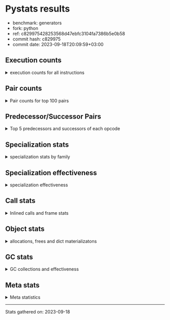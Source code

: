 
# Pystats results

- benchmark: generators
- fork: python
- ref: c829975428253568d47ebfc3104fa7386b5e0b58
- commit hash: c829975
- commit date: 2023-09-18T20:09:59+03:00

## Execution counts

<details>
<summary> execution counts for all instructions </summary>

|Name | Count | Self | Cumulative | Miss ratio | 
|---|---:|---:|---:|---:|
| RESUME_CHECK | 218,277,900 | 16.2% | 16.2% | 0.0% |
| YIELD_VALUE | 188,275,260 | 14.0% | 30.2% |  |
| SEND_GEN | 188,275,080 | 14.0% | 44.1% |  |
| JUMP_BACKWARD_NO_INTERRUPT | 176,274,660 | 13.1% | 57.2% |  |
| LOAD_FAST | 90,007,080 | 6.7% | 63.9% |  |
| LOAD_CONST | 48,004,320 | 3.6% | 67.5% |  |
| LOAD_ATTR_INSTANCE_VALUE | 48,002,220 | 3.6% | 71.0% |  |
| POP_JUMP_IF_FALSE | 36,002,520 | 2.7% | 73.7% |  |
| POP_TOP | 36,001,680 | 2.7% | 76.4% |  |
| LOAD_FAST_LOAD_FAST | 30,003,000 | 2.2% | 78.6% |  |
| STORE_FAST | 30,002,220 | 2.2% | 80.8% |  |
| RETURN_CONST | 24,001,920 | 1.8% | 82.6% |  |
| LOAD_GLOBAL_MODULE | 18,002,080 | 1.3% | 84.0% |  |
| STORE_ATTR_INSTANCE_VALUE | 18,001,800 | 1.3% | 85.3% |  |
| TO_BOOL_ALWAYS_TRUE | 12,104,320 | 0.9% | 86.2% | 45.2% |
| TO_BOOL_NONE | 12,103,480 | 0.9% | 87.1% | 45.2% |
| LOAD_GLOBAL_BUILTIN | 12,001,680 | 0.9% | 88.0% |  |
| RETURN_VALUE | 12,001,320 | 0.9% | 88.9% |  |
| COMPARE_OP_INT | 12,001,320 | 0.9% | 89.8% |  |
| CALL_PY_EXACT_ARGS | 12,001,320 | 0.9% | 90.6% |  |
| CALL_LEN | 12,001,320 | 0.9% | 91.5% |  |
| INTERPRETER_EXIT | 12,001,260 | 0.9% | 92.4% |  |
| BINARY_SLICE | 12,001,200 | 0.9% | 93.3% |  |
| RETURN_GENERATOR | 12,000,600 | 0.9% | 94.2% |  |
| GET_YIELD_FROM_ITER | 12,000,420 | 0.9% | 95.1% |  |
| END_SEND | 12,000,420 | 0.9% | 96.0% |  |
| JUMP_BACKWARD | 12,000,120 | 0.9% | 96.9% |  |
| FOR_ITER_GEN | 12,000,120 | 0.9% | 97.8% |  |
| BINARY_OP | 6,002,080 | 0.4% | 98.2% |  |
| BINARY_SUBSCR | 6,002,060 | 0.4% | 98.7% |  |
| EXIT_INIT_CHECK | 6,000,600 | 0.4% | 99.1% |  |
| CALL_ALLOC_AND_ENTER_INIT | 6,000,600 | 0.4% | 99.6% |  |
| BINARY_OP_ADD_INT | 6,000,600 | 0.4% | 100.0% |  |
| CALL | 400 | 0.0% | 100.0% |  |
| CALL_BUILTIN_CLASS | 360 | 0.0% | 100.0% |  |
| PUSH_NULL | 300 | 0.0% | 100.0% |  |
| LOAD_GLOBAL | 240 | 0.0% | 100.0% |  |
| LOAD_DEREF | 180 | 0.0% | 100.0% |  |
| GET_ITER | 180 | 0.0% | 100.0% |  |
| FOR_ITER_RANGE | 180 | 0.0% | 100.0% |  |
| LOAD_ATTR_MODULE | 160 | 0.0% | 100.0% |  |
| END_FOR | 120 | 0.0% | 100.0% |  |
| CALL_FUNCTION_EX | 120 | 0.0% | 100.0% |  |
| LOAD_ATTR | 80 | 0.0% | 100.0% |  |
| COMPARE_OP | 80 | 0.0% | 100.0% |  |
| POP_JUMP_IF_TRUE | 60 | 0.0% | 100.0% |  |
| NOP | 60 | 0.0% | 100.0% |  |
| LIST_EXTEND | 60 | 0.0% | 100.0% |  |
| COPY_FREE_VARS | 60 | 0.0% | 100.0% |  |
| CALL_INTRINSIC_1 | 60 | 0.0% | 100.0% |  |
| BUILD_LIST | 60 | 0.0% | 100.0% |  |
| BINARY_OP_SUBTRACT_FLOAT | 60 | 0.0% | 100.0% |  |


</details>

## Pair counts

<details>
<summary> Pair counts for top 100 pairs </summary>

|Pair | Count | Self | Cumulative | 
|---|---:|---:|---:|
| YIELD_VALUE YIELD_VALUE | 176,274,660 | 13.1% | 13.1% |
| SEND_GEN RESUME_CHECK | 176,274,660 | 13.1% | 26.2% |
| RESUME_CHECK JUMP_BACKWARD_NO_INTERRUPT | 176,274,660 | 13.1% | 39.2% |
| JUMP_BACKWARD_NO_INTERRUPT SEND_GEN | 176,274,660 | 13.1% | 52.3% |
| LOAD_FAST LOAD_ATTR_INSTANCE_VALUE | 48,002,220 | 3.6% | 55.9% |
| LOAD_FAST LOAD_CONST | 24,002,520 | 1.8% | 57.7% |
| POP_JUMP_IF_FALSE LOAD_FAST | 22,137,060 | 1.6% | 59.3% |
| POP_TOP LOAD_FAST | 19,865,160 | 1.5% | 60.8% |
| LOAD_FAST_LOAD_FAST STORE_ATTR_INSTANCE_VALUE | 18,001,800 | 1.3% | 62.1% |
| POP_JUMP_IF_FALSE RETURN_CONST | 13,865,460 | 1.0% | 63.2% |
| STORE_FAST LOAD_FAST | 12,001,500 | 0.9% | 64.0% |
| LOAD_GLOBAL_BUILTIN LOAD_FAST | 12,001,380 | 0.9% | 64.9% |
| RESUME_CHECK LOAD_GLOBAL_BUILTIN | 12,001,360 | 0.9% | 65.8% |
| LOAD_FAST CALL_LEN | 12,001,320 | 0.9% | 66.7% |
| LOAD_CONST COMPARE_OP_INT | 12,001,320 | 0.9% | 67.6% |
| COMPARE_OP_INT POP_JUMP_IF_FALSE | 12,001,320 | 0.9% | 68.5% |
| CALL_PY_EXACT_ARGS RESUME_CHECK | 12,001,320 | 0.9% | 69.4% |
| CALL_LEN STORE_FAST | 12,001,320 | 0.9% | 70.3% |
| STORE_ATTR_INSTANCE_VALUE LOAD_FAST_LOAD_FAST | 12,001,200 | 0.9% | 71.2% |
| BINARY_SLICE CALL_PY_EXACT_ARGS | 12,001,200 | 0.9% | 72.1% |
| TO_BOOL_ALWAYS_TRUE POP_JUMP_IF_FALSE | 12,001,020 | 0.9% | 73.0% |
| LOAD_ATTR_INSTANCE_VALUE TO_BOOL_ALWAYS_TRUE | 12,001,020 | 0.9% | 73.8% |
| RETURN_GENERATOR INTERPRETER_EXIT | 12,000,600 | 0.9% | 74.7% |
| RESUME_CHECK POP_TOP | 12,000,600 | 0.9% | 75.6% |
| RESUME_CHECK LOAD_FAST | 12,000,600 | 0.9% | 76.5% |
| POP_TOP RESUME_CHECK | 12,000,600 | 0.9% | 77.4% |
| LOAD_ATTR_INSTANCE_VALUE YIELD_VALUE | 12,000,600 | 0.9% | 78.3% |
| CACHE RETURN_GENERATOR | 12,000,600 | 0.9% | 79.2% |
| SEND_GEN POP_TOP | 12,000,420 | 0.9% | 80.1% |
| RETURN_CONST END_SEND | 12,000,420 | 0.9% | 81.0% |
| LOAD_CONST SEND_GEN | 12,000,420 | 0.9% | 81.9% |
| LOAD_ATTR_INSTANCE_VALUE GET_YIELD_FROM_ITER | 12,000,420 | 0.9% | 82.8% |
| GET_YIELD_FROM_ITER LOAD_CONST | 12,000,420 | 0.9% | 83.6% |
| END_SEND POP_TOP | 12,000,420 | 0.9% | 84.5% |
| TO_BOOL_NONE POP_JUMP_IF_FALSE | 12,000,180 | 0.9% | 85.4% |
| LOAD_ATTR_INSTANCE_VALUE TO_BOOL_NONE | 12,000,180 | 0.9% | 86.3% |
| YIELD_VALUE STORE_FAST | 12,000,000 | 0.9% | 87.2% |
| STORE_FAST JUMP_BACKWARD | 12,000,000 | 0.9% | 88.1% |
| JUMP_BACKWARD FOR_ITER_GEN | 12,000,000 | 0.9% | 89.0% |
| FOR_ITER_GEN RESUME_CHECK | 12,000,000 | 0.9% | 89.9% |
| STORE_FAST LOAD_GLOBAL_MODULE | 6,000,680 | 0.4% | 90.3% |
| RETURN_VALUE RETURN_VALUE | 6,000,660 | 0.4% | 90.8% |
| STORE_ATTR_INSTANCE_VALUE RETURN_CONST | 6,000,600 | 0.4% | 91.2% |
| RETURN_CONST EXIT_INIT_CHECK | 6,000,600 | 0.4% | 91.7% |
| RESUME_CHECK LOAD_FAST_LOAD_FAST | 6,000,600 | 0.4% | 92.1% |
| LOAD_GLOBAL_MODULE LOAD_GLOBAL_MODULE | 6,000,600 | 0.4% | 92.6% |
| LOAD_GLOBAL_MODULE LOAD_FAST_LOAD_FAST | 6,000,600 | 0.4% | 93.0% |
| LOAD_GLOBAL_MODULE LOAD_FAST | 6,000,600 | 0.4% | 93.4% |
| LOAD_FAST_LOAD_FAST LOAD_CONST | 6,000,600 | 0.4% | 93.9% |
| LOAD_FAST_LOAD_FAST BINARY_SUBSCR | 6,000,600 | 0.4% | 94.3% |
| LOAD_FAST BINARY_SLICE | 6,000,600 | 0.4% | 94.8% |
| LOAD_CONST LOAD_FAST | 6,000,600 | 0.4% | 95.2% |
| LOAD_CONST BINARY_SLICE | 6,000,600 | 0.4% | 95.7% |
| LOAD_CONST BINARY_OP_ADD_INT | 6,000,600 | 0.4% | 96.1% |
| LOAD_CONST BINARY_OP | 6,000,600 | 0.4% | 96.6% |
| EXIT_INIT_CHECK RETURN_VALUE | 6,000,600 | 0.4% | 97.0% |
| CALL_ALLOC_AND_ENTER_INIT RESUME_CHECK | 6,000,600 | 0.4% | 97.5% |
| BINARY_SUBSCR LOAD_GLOBAL_MODULE | 6,000,600 | 0.4% | 97.9% |
| BINARY_OP_ADD_INT LOAD_CONST | 6,000,600 | 0.4% | 98.3% |
| BINARY_OP STORE_FAST | 6,000,600 | 0.4% | 98.8% |
| POP_TOP RETURN_CONST | 4,135,860 | 0.3% | 99.1% |
| RETURN_CONST CALL_ALLOC_AND_ENTER_INIT | 3,932,580 | 0.3% | 99.4% |
| RETURN_VALUE LOAD_FAST_LOAD_FAST | 3,932,460 | 0.3% | 99.7% |
| RETURN_CONST LOAD_FAST_LOAD_FAST | 2,068,140 | 0.2% | 99.8% |
| RETURN_VALUE CALL_ALLOC_AND_ENTER_INIT | 2,068,020 | 0.2% | 100.0% |
| TO_BOOL_NONE TO_BOOL_ALWAYS_TRUE | 103,300 | 0.0% | 100.0% |
| TO_BOOL_ALWAYS_TRUE TO_BOOL_NONE | 103,300 | 0.0% | 100.0% |
| BINARY_SUBSCR BINARY_SUBSCR | 1,460 | 0.0% | 100.0% |
| BINARY_OP BINARY_OP | 1,460 | 0.0% | 100.0% |
| YIELD_VALUE INTERPRETER_EXIT | 600 | 0.0% | 100.0% |
| CACHE RESUME_CHECK | 600 | 0.0% | 100.0% |
| PUSH_NULL CALL | 180 | 0.0% | 100.0% |
| LOAD_GLOBAL_BUILTIN LOAD_CONST | 180 | 0.0% | 100.0% |
| LOAD_FAST GET_ITER | 180 | 0.0% | 100.0% |
| LOAD_ATTR_MODULE PUSH_NULL | 160 | 0.0% | 100.0% |
| RETURN_CONST END_FOR | 120 | 0.0% | 100.0% |
| PUSH_NULL LOAD_FAST | 120 | 0.0% | 100.0% |
| LOAD_GLOBAL LOAD_GLOBAL_BUILTIN | 120 | 0.0% | 100.0% |
| LOAD_DEREF PUSH_NULL | 120 | 0.0% | 100.0% |
| LOAD_CONST CALL_BUILTIN_CLASS | 120 | 0.0% | 100.0% |
| JUMP_BACKWARD FOR_ITER_RANGE | 120 | 0.0% | 100.0% |
| GET_ITER FOR_ITER_GEN | 120 | 0.0% | 100.0% |
| FOR_ITER_RANGE STORE_FAST | 120 | 0.0% | 100.0% |
| FOR_ITER_GEN POP_TOP | 120 | 0.0% | 100.0% |
| END_FOR JUMP_BACKWARD | 120 | 0.0% | 100.0% |
| CALL CALL_BUILTIN_CLASS | 120 | 0.0% | 100.0% |
| LOAD_GLOBAL_MODULE LOAD_ATTR_MODULE | 100 | 0.0% | 100.0% |
| LOAD_GLOBAL LOAD_GLOBAL_MODULE | 100 | 0.0% | 100.0% |
| LOAD_GLOBAL_MODULE LOAD_GLOBAL_BUILTIN | 80 | 0.0% | 100.0% |
| CALL_BUILTIN_CLASS CALL_PY_EXACT_ARGS | 80 | 0.0% | 100.0% |
| RETURN_VALUE STORE_FAST | 60 | 0.0% | 100.0% |
| RETURN_CONST INTERPRETER_EXIT | 60 | 0.0% | 100.0% |
| RESUME_CHECK LOAD_DEREF | 60 | 0.0% | 100.0% |
| POP_TOP NOP | 60 | 0.0% | 100.0% |
| NOP LOAD_DEREF | 60 | 0.0% | 100.0% |
| LOAD_GLOBAL_MODULE LOAD_ATTR | 60 | 0.0% | 100.0% |
| LOAD_FAST CALL_FUNCTION_EX | 60 | 0.0% | 100.0% |
| LOAD_FAST BUILD_LIST | 60 | 0.0% | 100.0% |
| LOAD_DEREF LIST_EXTEND | 60 | 0.0% | 100.0% |
| LOAD_CONST CALL | 60 | 0.0% | 100.0% |


</details>

## Predecessor/Successor Pairs

<details>
<summary> Top 5 predecessors and successors of each opcode </summary>

### BINARY_SLICE

<details>
<summary> Successors and predecessors for BINARY_SLICE </summary>

|Predecessors | Count | Percentage | 
|---|---:|---:|
| LOAD_FAST | 6,000,600 | 50.0% |
| LOAD_CONST | 6,000,600 | 50.0% |

|Successors | Count | Percentage | 
|---|---:|---:|
| CALL_PY_EXACT_ARGS | 12,001,200 | 100.0% |


</details>

### CACHE

<details>
<summary> Successors and predecessors for CACHE </summary>

|Predecessors | Count | Percentage | 
|---|---:|---:|

|Successors | Count | Percentage | 
|---|---:|---:|
| RETURN_GENERATOR | 12,000,600 | 100.0% |
| RESUME_CHECK | 600 | 0.0% |
| POP_TOP | 60 | 0.0% |


</details>

### BINARY_SUBSCR

<details>
<summary> Successors and predecessors for BINARY_SUBSCR </summary>

|Predecessors | Count | Percentage | 
|---|---:|---:|
| LOAD_FAST_LOAD_FAST | 6,000,600 | 100.0% |
| BINARY_SUBSCR | 1,460 | 0.0% |

|Successors | Count | Percentage | 
|---|---:|---:|
| LOAD_GLOBAL_MODULE | 6,000,600 | 100.0% |
| BINARY_SUBSCR | 1,460 | 0.0% |


</details>

### END_FOR

<details>
<summary> Successors and predecessors for END_FOR </summary>

|Predecessors | Count | Percentage | 
|---|---:|---:|
| RETURN_CONST | 120 | 100.0% |

|Successors | Count | Percentage | 
|---|---:|---:|
| JUMP_BACKWARD | 120 | 100.0% |


</details>

### END_SEND

<details>
<summary> Successors and predecessors for END_SEND </summary>

|Predecessors | Count | Percentage | 
|---|---:|---:|
| RETURN_CONST | 12,000,420 | 100.0% |

|Successors | Count | Percentage | 
|---|---:|---:|
| POP_TOP | 12,000,420 | 100.0% |


</details>

### EXIT_INIT_CHECK

<details>
<summary> Successors and predecessors for EXIT_INIT_CHECK </summary>

|Predecessors | Count | Percentage | 
|---|---:|---:|
| RETURN_CONST | 6,000,600 | 100.0% |

|Successors | Count | Percentage | 
|---|---:|---:|
| RETURN_VALUE | 6,000,600 | 100.0% |


</details>

### GET_ITER

<details>
<summary> Successors and predecessors for GET_ITER </summary>

|Predecessors | Count | Percentage | 
|---|---:|---:|
| LOAD_FAST | 180 | 100.0% |

|Successors | Count | Percentage | 
|---|---:|---:|
| FOR_ITER_GEN | 120 | 66.7% |
| FOR_ITER_RANGE | 60 | 33.3% |


</details>

### GET_YIELD_FROM_ITER

<details>
<summary> Successors and predecessors for GET_YIELD_FROM_ITER </summary>

|Predecessors | Count | Percentage | 
|---|---:|---:|
| LOAD_ATTR_INSTANCE_VALUE | 12,000,420 | 100.0% |

|Successors | Count | Percentage | 
|---|---:|---:|
| LOAD_CONST | 12,000,420 | 100.0% |


</details>

### INTERPRETER_EXIT

<details>
<summary> Successors and predecessors for INTERPRETER_EXIT </summary>

|Predecessors | Count | Percentage | 
|---|---:|---:|
| RETURN_GENERATOR | 12,000,600 | 100.0% |
| YIELD_VALUE | 600 | 0.0% |
| RETURN_CONST | 60 | 0.0% |

|Successors | Count | Percentage | 
|---|---:|---:|


</details>

### NOP

<details>
<summary> Successors and predecessors for NOP </summary>

|Predecessors | Count | Percentage | 
|---|---:|---:|
| POP_TOP | 60 | 100.0% |

|Successors | Count | Percentage | 
|---|---:|---:|
| LOAD_DEREF | 60 | 100.0% |


</details>

### POP_TOP

<details>
<summary> Successors and predecessors for POP_TOP </summary>

|Predecessors | Count | Percentage | 
|---|---:|---:|
| RESUME_CHECK | 12,000,600 | 33.3% |
| SEND_GEN | 12,000,420 | 33.3% |
| END_SEND | 12,000,420 | 33.3% |
| FOR_ITER_GEN | 120 | 0.0% |
| CALL | 60 | 0.0% |

|Successors | Count | Percentage | 
|---|---:|---:|
| LOAD_FAST | 19,865,160 | 55.2% |
| RESUME_CHECK | 12,000,600 | 33.3% |
| RETURN_CONST | 4,135,860 | 11.5% |
| NOP | 60 | 0.0% |


</details>

### PUSH_NULL

<details>
<summary> Successors and predecessors for PUSH_NULL </summary>

|Predecessors | Count | Percentage | 
|---|---:|---:|
| LOAD_ATTR_MODULE | 160 | 53.3% |
| LOAD_DEREF | 120 | 40.0% |
| LOAD_ATTR | 20 | 6.7% |

|Successors | Count | Percentage | 
|---|---:|---:|
| CALL | 180 | 60.0% |
| LOAD_FAST | 120 | 40.0% |


</details>

### RETURN_GENERATOR

<details>
<summary> Successors and predecessors for RETURN_GENERATOR </summary>

|Predecessors | Count | Percentage | 
|---|---:|---:|
| CACHE | 12,000,600 | 100.0% |

|Successors | Count | Percentage | 
|---|---:|---:|
| INTERPRETER_EXIT | 12,000,600 | 100.0% |


</details>

### RETURN_VALUE

<details>
<summary> Successors and predecessors for RETURN_VALUE </summary>

|Predecessors | Count | Percentage | 
|---|---:|---:|
| RETURN_VALUE | 6,000,660 | 50.0% |
| EXIT_INIT_CHECK | 6,000,600 | 50.0% |
| BINARY_OP_SUBTRACT_FLOAT | 60 | 0.0% |

|Successors | Count | Percentage | 
|---|---:|---:|
| RETURN_VALUE | 6,000,660 | 50.0% |
| LOAD_FAST_LOAD_FAST | 3,932,460 | 32.8% |
| CALL_ALLOC_AND_ENTER_INIT | 2,068,020 | 17.2% |
| STORE_FAST | 60 | 0.0% |
| LOAD_GLOBAL | 40 | 0.0% |


</details>

### BINARY_OP

<details>
<summary> Successors and predecessors for BINARY_OP </summary>

|Predecessors | Count | Percentage | 
|---|---:|---:|
| LOAD_CONST | 6,000,600 | 100.0% |
| BINARY_OP | 1,460 | 0.0% |
| LOAD_FAST | 20 | 0.0% |

|Successors | Count | Percentage | 
|---|---:|---:|
| STORE_FAST | 6,000,600 | 100.0% |
| BINARY_OP | 1,460 | 0.0% |
| BINARY_OP_SUBTRACT_FLOAT | 20 | 0.0% |


</details>

### BUILD_LIST

<details>
<summary> Successors and predecessors for BUILD_LIST </summary>

|Predecessors | Count | Percentage | 
|---|---:|---:|
| LOAD_FAST | 60 | 100.0% |

|Successors | Count | Percentage | 
|---|---:|---:|
| LOAD_DEREF | 60 | 100.0% |


</details>

### CALL

<details>
<summary> Successors and predecessors for CALL </summary>

|Predecessors | Count | Percentage | 
|---|---:|---:|
| PUSH_NULL | 180 | 45.0% |
| LOAD_CONST | 60 | 15.0% |
| CALL_BUILTIN_CLASS | 60 | 15.0% |
| CALL | 60 | 15.0% |
| RETURN_VALUE | 20 | 5.0% |

|Successors | Count | Percentage | 
|---|---:|---:|
| CALL_BUILTIN_CLASS | 120 | 30.0% |
| STORE_FAST | 60 | 15.0% |
| POP_TOP | 60 | 15.0% |
| LOAD_FAST | 60 | 15.0% |
| CALL | 60 | 15.0% |


</details>

### CALL_FUNCTION_EX

<details>
<summary> Successors and predecessors for CALL_FUNCTION_EX </summary>

|Predecessors | Count | Percentage | 
|---|---:|---:|
| LOAD_FAST | 60 | 50.0% |
| CALL_INTRINSIC_1 | 60 | 50.0% |

|Successors | Count | Percentage | 
|---|---:|---:|
| RESUME_CHECK | 60 | 50.0% |
| COPY_FREE_VARS | 60 | 50.0% |


</details>

### CALL_INTRINSIC_1

<details>
<summary> Successors and predecessors for CALL_INTRINSIC_1 </summary>

|Predecessors | Count | Percentage | 
|---|---:|---:|
| LIST_EXTEND | 60 | 100.0% |

|Successors | Count | Percentage | 
|---|---:|---:|
| CALL_FUNCTION_EX | 60 | 100.0% |


</details>

### COMPARE_OP

<details>
<summary> Successors and predecessors for COMPARE_OP </summary>

|Predecessors | Count | Percentage | 
|---|---:|---:|
| CALL_BUILTIN_CLASS | 60 | 75.0% |
| COMPARE_OP | 20 | 25.0% |

|Successors | Count | Percentage | 
|---|---:|---:|
| POP_JUMP_IF_TRUE | 60 | 75.0% |
| COMPARE_OP | 20 | 25.0% |


</details>

### COPY_FREE_VARS

<details>
<summary> Successors and predecessors for COPY_FREE_VARS </summary>

|Predecessors | Count | Percentage | 
|---|---:|---:|
| CALL_FUNCTION_EX | 60 | 100.0% |

|Successors | Count | Percentage | 
|---|---:|---:|
| RESUME_CHECK | 60 | 100.0% |


</details>

### JUMP_BACKWARD

<details>
<summary> Successors and predecessors for JUMP_BACKWARD </summary>

|Predecessors | Count | Percentage | 
|---|---:|---:|
| STORE_FAST | 12,000,000 | 100.0% |
| END_FOR | 120 | 0.0% |

|Successors | Count | Percentage | 
|---|---:|---:|
| FOR_ITER_GEN | 12,000,000 | 100.0% |
| FOR_ITER_RANGE | 120 | 0.0% |


</details>

### JUMP_BACKWARD_NO_INTERRUPT

<details>
<summary> Successors and predecessors for JUMP_BACKWARD_NO_INTERRUPT </summary>

|Predecessors | Count | Percentage | 
|---|---:|---:|
| RESUME_CHECK | 176,274,660 | 100.0% |

|Successors | Count | Percentage | 
|---|---:|---:|
| SEND_GEN | 176,274,660 | 100.0% |


</details>

### LIST_EXTEND

<details>
<summary> Successors and predecessors for LIST_EXTEND </summary>

|Predecessors | Count | Percentage | 
|---|---:|---:|
| LOAD_DEREF | 60 | 100.0% |

|Successors | Count | Percentage | 
|---|---:|---:|
| CALL_INTRINSIC_1 | 60 | 100.0% |


</details>

### LOAD_ATTR

<details>
<summary> Successors and predecessors for LOAD_ATTR </summary>

|Predecessors | Count | Percentage | 
|---|---:|---:|
| LOAD_GLOBAL_MODULE | 60 | 75.0% |
| LOAD_GLOBAL | 20 | 25.0% |

|Successors | Count | Percentage | 
|---|---:|---:|
| LOAD_ATTR_MODULE | 60 | 75.0% |
| PUSH_NULL | 20 | 25.0% |


</details>

### LOAD_CONST

<details>
<summary> Successors and predecessors for LOAD_CONST </summary>

|Predecessors | Count | Percentage | 
|---|---:|---:|
| LOAD_FAST | 24,002,520 | 50.0% |
| GET_YIELD_FROM_ITER | 12,000,420 | 25.0% |
| LOAD_FAST_LOAD_FAST | 6,000,600 | 12.5% |
| BINARY_OP_ADD_INT | 6,000,600 | 12.5% |
| LOAD_GLOBAL_BUILTIN | 180 | 0.0% |

|Successors | Count | Percentage | 
|---|---:|---:|
| COMPARE_OP_INT | 12,001,320 | 25.0% |
| SEND_GEN | 12,000,420 | 25.0% |
| LOAD_FAST | 6,000,600 | 12.5% |
| BINARY_SLICE | 6,000,600 | 12.5% |
| BINARY_OP_ADD_INT | 6,000,600 | 12.5% |


</details>

### LOAD_DEREF

<details>
<summary> Successors and predecessors for LOAD_DEREF </summary>

|Predecessors | Count | Percentage | 
|---|---:|---:|
| RESUME_CHECK | 60 | 33.3% |
| NOP | 60 | 33.3% |
| BUILD_LIST | 60 | 33.3% |

|Successors | Count | Percentage | 
|---|---:|---:|
| PUSH_NULL | 120 | 66.7% |
| LIST_EXTEND | 60 | 33.3% |


</details>

### LOAD_FAST

<details>
<summary> Successors and predecessors for LOAD_FAST </summary>

|Predecessors | Count | Percentage | 
|---|---:|---:|
| POP_JUMP_IF_FALSE | 22,137,060 | 24.6% |
| POP_TOP | 19,865,160 | 22.1% |
| STORE_FAST | 12,001,500 | 13.3% |
| LOAD_GLOBAL_BUILTIN | 12,001,380 | 13.3% |
| RESUME_CHECK | 12,000,600 | 13.3% |

|Successors | Count | Percentage | 
|---|---:|---:|
| LOAD_ATTR_INSTANCE_VALUE | 48,002,220 | 53.3% |
| LOAD_CONST | 24,002,520 | 26.7% |
| CALL_LEN | 12,001,320 | 13.3% |
| BINARY_SLICE | 6,000,600 | 6.7% |
| GET_ITER | 180 | 0.0% |


</details>

### LOAD_FAST_LOAD_FAST

<details>
<summary> Successors and predecessors for LOAD_FAST_LOAD_FAST </summary>

|Predecessors | Count | Percentage | 
|---|---:|---:|
| STORE_ATTR_INSTANCE_VALUE | 12,001,200 | 40.0% |
| RESUME_CHECK | 6,000,600 | 20.0% |
| LOAD_GLOBAL_MODULE | 6,000,600 | 20.0% |
| RETURN_VALUE | 3,932,460 | 13.1% |
| RETURN_CONST | 2,068,140 | 6.9% |

|Successors | Count | Percentage | 
|---|---:|---:|
| STORE_ATTR_INSTANCE_VALUE | 18,001,800 | 60.0% |
| LOAD_CONST | 6,000,600 | 20.0% |
| BINARY_SUBSCR | 6,000,600 | 20.0% |


</details>

### LOAD_GLOBAL

<details>
<summary> Successors and predecessors for LOAD_GLOBAL </summary>

|Predecessors | Count | Percentage | 
|---|---:|---:|
| STORE_FAST | 40 | 16.7% |
| RETURN_VALUE | 40 | 16.7% |
| LOAD_GLOBAL_MODULE | 40 | 16.7% |
| LOAD_GLOBAL_BUILTIN | 40 | 16.7% |
| RESUME_CHECK | 20 | 8.3% |

|Successors | Count | Percentage | 
|---|---:|---:|
| LOAD_GLOBAL_BUILTIN | 120 | 50.0% |
| LOAD_GLOBAL_MODULE | 100 | 41.7% |
| LOAD_ATTR | 20 | 8.3% |


</details>

### POP_JUMP_IF_FALSE

<details>
<summary> Successors and predecessors for POP_JUMP_IF_FALSE </summary>

|Predecessors | Count | Percentage | 
|---|---:|---:|
| COMPARE_OP_INT | 12,001,320 | 33.3% |
| TO_BOOL_ALWAYS_TRUE | 12,001,020 | 33.3% |
| TO_BOOL_NONE | 12,000,180 | 33.3% |

|Successors | Count | Percentage | 
|---|---:|---:|
| LOAD_FAST | 22,137,060 | 61.5% |
| RETURN_CONST | 13,865,460 | 38.5% |


</details>

### POP_JUMP_IF_TRUE

<details>
<summary> Successors and predecessors for POP_JUMP_IF_TRUE </summary>

|Predecessors | Count | Percentage | 
|---|---:|---:|
| COMPARE_OP | 60 | 100.0% |

|Successors | Count | Percentage | 
|---|---:|---:|
| LOAD_GLOBAL_BUILTIN | 40 | 66.7% |
| LOAD_GLOBAL | 20 | 33.3% |


</details>

### RETURN_CONST

<details>
<summary> Successors and predecessors for RETURN_CONST </summary>

|Predecessors | Count | Percentage | 
|---|---:|---:|
| POP_JUMP_IF_FALSE | 13,865,460 | 57.8% |
| STORE_ATTR_INSTANCE_VALUE | 6,000,600 | 25.0% |
| POP_TOP | 4,135,860 | 17.2% |

|Successors | Count | Percentage | 
|---|---:|---:|
| END_SEND | 12,000,420 | 50.0% |
| EXIT_INIT_CHECK | 6,000,600 | 25.0% |
| CALL_ALLOC_AND_ENTER_INIT | 3,932,580 | 16.4% |
| LOAD_FAST_LOAD_FAST | 2,068,140 | 8.6% |
| END_FOR | 120 | 0.0% |


</details>

### STORE_FAST

<details>
<summary> Successors and predecessors for STORE_FAST </summary>

|Predecessors | Count | Percentage | 
|---|---:|---:|
| CALL_LEN | 12,001,320 | 40.0% |
| YIELD_VALUE | 12,000,000 | 40.0% |
| BINARY_OP | 6,000,600 | 20.0% |
| FOR_ITER_RANGE | 120 | 0.0% |
| RETURN_VALUE | 60 | 0.0% |

|Successors | Count | Percentage | 
|---|---:|---:|
| LOAD_FAST | 12,001,500 | 40.0% |
| JUMP_BACKWARD | 12,000,000 | 40.0% |
| LOAD_GLOBAL_MODULE | 6,000,680 | 20.0% |
| LOAD_GLOBAL | 40 | 0.0% |


</details>

### YIELD_VALUE

<details>
<summary> Successors and predecessors for YIELD_VALUE </summary>

|Predecessors | Count | Percentage | 
|---|---:|---:|
| YIELD_VALUE | 176,274,660 | 93.6% |
| LOAD_ATTR_INSTANCE_VALUE | 12,000,600 | 6.4% |

|Successors | Count | Percentage | 
|---|---:|---:|
| YIELD_VALUE | 176,274,660 | 93.6% |
| STORE_FAST | 12,000,000 | 6.4% |
| INTERPRETER_EXIT | 600 | 0.0% |


</details>

### BINARY_OP_ADD_INT

<details>
<summary> Successors and predecessors for BINARY_OP_ADD_INT </summary>

|Predecessors | Count | Percentage | 
|---|---:|---:|
| LOAD_CONST | 6,000,600 | 100.0% |

|Successors | Count | Percentage | 
|---|---:|---:|
| LOAD_CONST | 6,000,600 | 100.0% |


</details>

### BINARY_OP_SUBTRACT_FLOAT

<details>
<summary> Successors and predecessors for BINARY_OP_SUBTRACT_FLOAT </summary>

|Predecessors | Count | Percentage | 
|---|---:|---:|
| LOAD_FAST | 40 | 66.7% |
| BINARY_OP | 20 | 33.3% |

|Successors | Count | Percentage | 
|---|---:|---:|
| RETURN_VALUE | 60 | 100.0% |


</details>

### CALL_ALLOC_AND_ENTER_INIT

<details>
<summary> Successors and predecessors for CALL_ALLOC_AND_ENTER_INIT </summary>

|Predecessors | Count | Percentage | 
|---|---:|---:|
| RETURN_CONST | 3,932,580 | 65.5% |
| RETURN_VALUE | 2,068,020 | 34.5% |

|Successors | Count | Percentage | 
|---|---:|---:|
| RESUME_CHECK | 6,000,600 | 100.0% |


</details>

### CALL_BUILTIN_CLASS

<details>
<summary> Successors and predecessors for CALL_BUILTIN_CLASS </summary>

|Predecessors | Count | Percentage | 
|---|---:|---:|
| LOAD_CONST | 120 | 33.3% |
| CALL | 120 | 33.3% |
| RETURN_VALUE | 40 | 11.1% |
| LOAD_FAST | 40 | 11.1% |
| CALL_BUILTIN_CLASS | 40 | 11.1% |

|Successors | Count | Percentage | 
|---|---:|---:|
| CALL_PY_EXACT_ARGS | 80 | 22.2% |
| STORE_FAST | 60 | 16.7% |
| COMPARE_OP | 60 | 16.7% |
| CALL | 60 | 16.7% |
| LOAD_GLOBAL_BUILTIN | 40 | 11.1% |


</details>

### CALL_LEN

<details>
<summary> Successors and predecessors for CALL_LEN </summary>

|Predecessors | Count | Percentage | 
|---|---:|---:|
| LOAD_FAST | 12,001,320 | 100.0% |

|Successors | Count | Percentage | 
|---|---:|---:|
| STORE_FAST | 12,001,320 | 100.0% |


</details>

### CALL_PY_EXACT_ARGS

<details>
<summary> Successors and predecessors for CALL_PY_EXACT_ARGS </summary>

|Predecessors | Count | Percentage | 
|---|---:|---:|
| BINARY_SLICE | 12,001,200 | 100.0% |
| CALL_BUILTIN_CLASS | 80 | 0.0% |
| CALL | 40 | 0.0% |

|Successors | Count | Percentage | 
|---|---:|---:|
| RESUME_CHECK | 12,001,320 | 100.0% |


</details>

### COMPARE_OP_INT

<details>
<summary> Successors and predecessors for COMPARE_OP_INT </summary>

|Predecessors | Count | Percentage | 
|---|---:|---:|
| LOAD_CONST | 12,001,320 | 100.0% |

|Successors | Count | Percentage | 
|---|---:|---:|
| POP_JUMP_IF_FALSE | 12,001,320 | 100.0% |


</details>

### FOR_ITER_GEN

<details>
<summary> Successors and predecessors for FOR_ITER_GEN </summary>

|Predecessors | Count | Percentage | 
|---|---:|---:|
| JUMP_BACKWARD | 12,000,000 | 100.0% |
| GET_ITER | 120 | 0.0% |

|Successors | Count | Percentage | 
|---|---:|---:|
| RESUME_CHECK | 12,000,000 | 100.0% |
| POP_TOP | 120 | 0.0% |


</details>

### FOR_ITER_RANGE

<details>
<summary> Successors and predecessors for FOR_ITER_RANGE </summary>

|Predecessors | Count | Percentage | 
|---|---:|---:|
| JUMP_BACKWARD | 120 | 66.7% |
| GET_ITER | 60 | 33.3% |

|Successors | Count | Percentage | 
|---|---:|---:|
| STORE_FAST | 120 | 66.7% |
| LOAD_GLOBAL_MODULE | 40 | 22.2% |
| LOAD_GLOBAL | 20 | 11.1% |


</details>

### LOAD_ATTR_INSTANCE_VALUE

<details>
<summary> Successors and predecessors for LOAD_ATTR_INSTANCE_VALUE </summary>

|Predecessors | Count | Percentage | 
|---|---:|---:|
| LOAD_FAST | 48,002,220 | 100.0% |

|Successors | Count | Percentage | 
|---|---:|---:|
| TO_BOOL_ALWAYS_TRUE | 12,001,020 | 25.0% |
| YIELD_VALUE | 12,000,600 | 25.0% |
| GET_YIELD_FROM_ITER | 12,000,420 | 25.0% |
| TO_BOOL_NONE | 12,000,180 | 25.0% |


</details>

### LOAD_ATTR_MODULE

<details>
<summary> Successors and predecessors for LOAD_ATTR_MODULE </summary>

|Predecessors | Count | Percentage | 
|---|---:|---:|
| LOAD_GLOBAL_MODULE | 100 | 62.5% |
| LOAD_ATTR | 60 | 37.5% |

|Successors | Count | Percentage | 
|---|---:|---:|
| PUSH_NULL | 160 | 100.0% |


</details>

### LOAD_GLOBAL_BUILTIN

<details>
<summary> Successors and predecessors for LOAD_GLOBAL_BUILTIN </summary>

|Predecessors | Count | Percentage | 
|---|---:|---:|
| RESUME_CHECK | 12,001,360 | 100.0% |
| LOAD_GLOBAL | 120 | 0.0% |
| LOAD_GLOBAL_MODULE | 80 | 0.0% |
| POP_JUMP_IF_TRUE | 40 | 0.0% |
| LOAD_GLOBAL_BUILTIN | 40 | 0.0% |

|Successors | Count | Percentage | 
|---|---:|---:|
| LOAD_FAST | 12,001,380 | 100.0% |
| LOAD_CONST | 180 | 0.0% |
| LOAD_GLOBAL_MODULE | 40 | 0.0% |
| LOAD_GLOBAL_BUILTIN | 40 | 0.0% |
| LOAD_GLOBAL | 40 | 0.0% |


</details>

### LOAD_GLOBAL_MODULE

<details>
<summary> Successors and predecessors for LOAD_GLOBAL_MODULE </summary>

|Predecessors | Count | Percentage | 
|---|---:|---:|
| STORE_FAST | 6,000,680 | 33.3% |
| LOAD_GLOBAL_MODULE | 6,000,600 | 33.3% |
| BINARY_SUBSCR | 6,000,600 | 33.3% |
| LOAD_GLOBAL | 100 | 0.0% |
| LOAD_GLOBAL_BUILTIN | 40 | 0.0% |

|Successors | Count | Percentage | 
|---|---:|---:|
| LOAD_GLOBAL_MODULE | 6,000,600 | 33.3% |
| LOAD_FAST_LOAD_FAST | 6,000,600 | 33.3% |
| LOAD_FAST | 6,000,600 | 33.3% |
| LOAD_ATTR_MODULE | 100 | 0.0% |
| LOAD_GLOBAL_BUILTIN | 80 | 0.0% |


</details>

### RESUME_CHECK

<details>
<summary> Successors and predecessors for RESUME_CHECK </summary>

|Predecessors | Count | Percentage | 
|---|---:|---:|
| SEND_GEN | 176,274,660 | 80.8% |
| CALL_PY_EXACT_ARGS | 12,001,320 | 5.5% |
| POP_TOP | 12,000,600 | 5.5% |
| FOR_ITER_GEN | 12,000,000 | 5.5% |
| CALL_ALLOC_AND_ENTER_INIT | 6,000,600 | 2.7% |

|Successors | Count | Percentage | 
|---|---:|---:|
| JUMP_BACKWARD_NO_INTERRUPT | 176,274,660 | 80.8% |
| LOAD_GLOBAL_BUILTIN | 12,001,360 | 5.5% |
| POP_TOP | 12,000,600 | 5.5% |
| LOAD_FAST | 12,000,600 | 5.5% |
| LOAD_FAST_LOAD_FAST | 6,000,600 | 2.7% |


</details>

### SEND_GEN

<details>
<summary> Successors and predecessors for SEND_GEN </summary>

|Predecessors | Count | Percentage | 
|---|---:|---:|
| JUMP_BACKWARD_NO_INTERRUPT | 176,274,660 | 93.6% |
| LOAD_CONST | 12,000,420 | 6.4% |

|Successors | Count | Percentage | 
|---|---:|---:|
| RESUME_CHECK | 176,274,660 | 93.6% |
| POP_TOP | 12,000,420 | 6.4% |


</details>

### STORE_ATTR_INSTANCE_VALUE

<details>
<summary> Successors and predecessors for STORE_ATTR_INSTANCE_VALUE </summary>

|Predecessors | Count | Percentage | 
|---|---:|---:|
| LOAD_FAST_LOAD_FAST | 18,001,800 | 100.0% |

|Successors | Count | Percentage | 
|---|---:|---:|
| LOAD_FAST_LOAD_FAST | 12,001,200 | 66.7% |
| RETURN_CONST | 6,000,600 | 33.3% |


</details>

### TO_BOOL_ALWAYS_TRUE

<details>
<summary> Successors and predecessors for TO_BOOL_ALWAYS_TRUE </summary>

|Predecessors | Count | Percentage | 
|---|---:|---:|
| LOAD_ATTR_INSTANCE_VALUE | 12,001,020 | 99.1% |
| TO_BOOL_NONE | 103,300 | 0.9% |

|Successors | Count | Percentage | 
|---|---:|---:|
| POP_JUMP_IF_FALSE | 12,001,020 | 99.1% |
| TO_BOOL_NONE | 103,300 | 0.9% |


</details>

### TO_BOOL_NONE

<details>
<summary> Successors and predecessors for TO_BOOL_NONE </summary>

|Predecessors | Count | Percentage | 
|---|---:|---:|
| LOAD_ATTR_INSTANCE_VALUE | 12,000,180 | 99.1% |
| TO_BOOL_ALWAYS_TRUE | 103,300 | 0.9% |

|Successors | Count | Percentage | 
|---|---:|---:|
| POP_JUMP_IF_FALSE | 12,000,180 | 99.1% |
| TO_BOOL_ALWAYS_TRUE | 103,300 | 0.9% |


</details>


</details>

## Specialization stats

<details>
<summary> specialization stats by family </summary>

### BINARY_SLICE

<details>
<summary> specialization stats for BINARY_SLICE family </summary>

|Kind | Count | Ratio | 
|---|---|---|


</details>

### BINARY_SUBSCR

<details>
<summary> specialization stats for BINARY_SUBSCR family </summary>

|Kind | Count | Ratio | 
|---|---|---|
| specialization.deferred |      6000600 | 100.0% |

#### Specialization attempts

| | Count | Ratio | 
|---|---:|---:|
| Success | 0 | 0.0% |
| Failure | 1,460 | 100.0% |

|Failure kind | Count | Ratio | 
|---|---:|---:|
| sequence int | 1,460 | 100.0% |


</details>

### TO_BOOL

<details>
<summary> specialization stats for TO_BOOL family </summary>

|Kind | Count | Ratio | 
|---|---|---|
| specialization.deopt |       206600 | 0.9% |
|          hit |     13257400 | 54.8% |
|         miss |     10950400 | 45.2% |

#### Specialization attempts

| | Count | Ratio | 
|---|---:|---:|
| Success | 206,600 | 100.0% |
| Failure | 0 | 0.0% |

|Failure kind | Count | Ratio | 
|---|---:|---:|


</details>

### BINARY_OP

<details>
<summary> specialization stats for BINARY_OP family </summary>

|Kind | Count | Ratio | 
|---|---|---|
| specialization.deferred |      6000600 | 50.0% |
|          hit |      6000660 | 50.0% |

#### Specialization attempts

| | Count | Ratio | 
|---|---:|---:|
| Success | 20 | 1.4% |
| Failure | 1,460 | 98.6% |

|Failure kind | Count | Ratio | 
|---|---:|---:|
| floor divide | 1,460 | 100.0% |


</details>

### CALL

<details>
<summary> specialization stats for CALL family </summary>

|Kind | Count | Ratio | 
|---|---|---|
| specialization.deferred |          180 | 0.0% |
|          hit |     30003600 | 100.0% |

#### Specialization attempts

| | Count | Ratio | 
|---|---:|---:|
| Success | 160 | 72.7% |
| Failure | 60 | 27.3% |

|Failure kind | Count | Ratio | 
|---|---:|---:|
| cfunc noargs | 60 | 100.0% |


</details>

### COMPARE_OP

<details>
<summary> specialization stats for COMPARE_OP family </summary>

|Kind | Count | Ratio | 
|---|---|---|
| specialization.deferred |           60 | 0.0% |
|          hit |     12001320 | 100.0% |

#### Specialization attempts

| | Count | Ratio | 
|---|---:|---:|
| Success | 0 | 0.0% |
| Failure | 20 | 100.0% |

|Failure kind | Count | Ratio | 
|---|---:|---:|
| list | 20 | 100.0% |


</details>

### FOR_ITER

<details>
<summary> specialization stats for FOR_ITER family </summary>

|Kind | Count | Ratio | 
|---|---|---|
|          hit |     12000300 | 100.0% |


</details>

### JUMP_BACKWARD

<details>
<summary> specialization stats for JUMP_BACKWARD family </summary>

|Kind | Count | Ratio | 
|---|---|---|


</details>

### LOAD_ATTR

<details>
<summary> specialization stats for LOAD_ATTR family </summary>

|Kind | Count | Ratio | 
|---|---|---|
| specialization.deferred |           20 | 0.0% |
|          hit |     48002380 | 100.0% |

#### Specialization attempts

| | Count | Ratio | 
|---|---:|---:|
| Success | 60 | 100.0% |
| Failure | 0 | 0.0% |

|Failure kind | Count | Ratio | 
|---|---:|---:|


</details>

### LOAD_GLOBAL

<details>
<summary> specialization stats for LOAD_GLOBAL family </summary>

|Kind | Count | Ratio | 
|---|---|---|
| specialization.deferred |           20 | 0.0% |
|          hit |     30003760 | 100.0% |

#### Specialization attempts

| | Count | Ratio | 
|---|---:|---:|
| Success | 220 | 100.0% |
| Failure | 0 | 0.0% |

|Failure kind | Count | Ratio | 
|---|---:|---:|


</details>

### POP_JUMP_IF_FALSE

<details>
<summary> specialization stats for POP_JUMP_IF_FALSE family </summary>

|Kind | Count | Ratio | 
|---|---|---|


</details>

### POP_JUMP_IF_TRUE

<details>
<summary> specialization stats for POP_JUMP_IF_TRUE family </summary>

|Kind | Count | Ratio | 
|---|---|---|


</details>

### SEND

<details>
<summary> specialization stats for SEND family </summary>

|Kind | Count | Ratio | 
|---|---|---|
|          hit |    188275080 | 100.0% |


</details>

### STORE_ATTR

<details>
<summary> specialization stats for STORE_ATTR family </summary>

|Kind | Count | Ratio | 
|---|---|---|
|          hit |     18001800 | 100.0% |


</details>


</details>

## Specialization effectiveness

<details>
<summary> specialization effectiveness </summary>

|Instructions | Count | Ratio | 
|---|---:|---:|
| Basic | 688,575,960 | 51.1% |
| Not specialized | 82,967,760 | 6.2% |
| Specialized | 575,815,680 | 42.7% |

### Deferred by instruction

<details>
<summary> deferred by instruction </summary>

|Name | Count | Ratio | 
|---|---:|---:|
| RESUME | 368,934,881,474,191,023,800 | 100.0% |
| BINARY_SUBSCR | 6,000,600 | 0.0% |
| BINARY_OP | 6,000,600 | 0.0% |
| CALL | 180 | 0.0% |
| COMPARE_OP | 60 | 0.0% |
| LOAD_GLOBAL | 20 | 0.0% |
| LOAD_ATTR | 20 | 0.0% |
| YIELD_VALUE | 0 | 0.0% |
| UNPACK_SEQUENCE | 0 | 0.0% |
| TO_BOOL_NONE | 0 | 0.0% |


</details>

### Misses by instruction

<details>
<summary> misses by instruction </summary>

|Name | Count | Ratio | 
|---|---:|---:|
| TO_BOOL_ALWAYS_TRUE | 5,475,500 | 49.9% |
| TO_BOOL_NONE | 5,474,900 | 49.9% |
| RESUME_CHECK | 8,520 | 0.1% |
| RESUME | 8,520 | 0.1% |
| YIELD_VALUE | 0 | 0.0% |
| STORE_FAST | 0 | 0.0% |
| STORE_ATTR_INSTANCE_VALUE | 0 | 0.0% |
| SEND_GEN | 0 | 0.0% |
| RETURN_VALUE | 0 | 0.0% |
| RETURN_GENERATOR | 0 | 0.0% |


</details>


</details>

## Call stats

<details>
<summary> Inlined calls and frame stats </summary>

| | Count | Ratio | 
|---|---:|---:|
| Calls to PyEval_EvalDefault | 12,001,260 | 5.2% |
| Calls to Python functions inlined | 218,277,240 | 94.8% |
| Calls via PyEval_EvalFrame (total) | 12,001,260 | 5.2% |
| Calls via PyEval_EvalFrame (vector) | 12,000,600 | 5.2% |
| Calls via PyEval_EvalFrame (generator) | 660 | 0.0% |
| Calls via PyEval_EvalFrame (legacy) | 0 | 0.0% |
| Calls via PyEval_EvalFrame (function vectorcall) | 12,000,600 | 5.2% |
| Calls via PyEval_EvalFrame (build class) | 0 | 0.0% |
| Calls via PyEval_EvalFrame (slot) | 0 | 0.0% |
| Calls via PyEval_EvalFrame (function ex) | 120 | 0.0% |
| Calls via PyEval_EvalFrame (api) | 12,000,600 | 5.2% |
| Calls via PyEval_EvalFrame (method) | 0 | 0.0% |
| Frames pushed | 36,003,240 | 15.6% |
| Frame objects created | 0 | 0.0% |


</details>

## Object stats

<details>
<summary> allocations, frees and dict materializatons </summary>

| | Count | Ratio | 
|---|---:|---:|
| Allocations from freelist | 0 | 0.0% |
| Frees to freelist | 300 |  |
| Allocations | 66,035,460 | 100.0% |
| Allocations to 512 bytes | 66,035,460 | 100.0% |
| Allocations to 4 kbytes | 0 | 0.0% |
| Allocations over 4 kbytes | 0 | 0.0% |
| Frees | 66,035,400 |  |
| New values | 0 |  |
| Interpreter increfs | 252,079,300 | 93.3% |
| Interpreter decrefs | 288,113,640 | 84.2% |
| Increfs | 18,154,480 | 6.7% |
| Decrefs | 54,155,960 | 15.8% |
| Materialize dict (on request) | 0 |  |
| Materialize dict (new key) | 0 |  |
| Materialize dict (too big) | 0 |  |
| Materialize dict (str subclass) | 0 |  |
| Dematerialize dict | 0 |  |
| Method cache hits | 12 |  |
| Method cache misses | 8 |  |
| Method cache collisions | 8 |  |
| Method cache dunder hits | 12,002,120 |  |
| Method cache dunder misses | 0 |  |


</details>

## GC stats

<details>
<summary> GC collections and effectiveness </summary>

|Generation | Collections | Objects collected | Object visits | 
|---:|---:|---:|---:|
| 0 | 7,760 | 0 | 43,469,680 |
| 1 | 700 | 0 | 45,418,680 |
| 2 | 60 | 0 | 36,824,240 |


</details>

## Meta stats

<details>
<summary> Meta statistics </summary>

| | Count | 
|---|---:|
| Number of data files | 20 |


</details>

---
Stats gathered on: 2023-09-18

